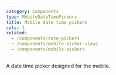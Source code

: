 ```yaml
---
category: Components
type: MobileDateTimePickers
title: Mobile date time pickers
cols: 1
related:
  - /components/date-pickers
  - /components/mobile-picker-views
  - /components/mobile-pickers
---
```



A date time picker designed for the mobile.